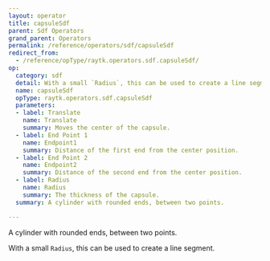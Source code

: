 ```yaml
---
layout: operator
title: capsuleSdf
parent: Sdf Operators
grand_parent: Operators
permalink: /reference/operators/sdf/capsuleSdf
redirect_from:
  - /reference/opType/raytk.operators.sdf.capsuleSdf/
op:
  category: sdf
  detail: With a small `Radius`, this can be used to create a line segment.
  name: capsuleSdf
  opType: raytk.operators.sdf.capsuleSdf
  parameters:
  - label: Translate
    name: Translate
    summary: Moves the center of the capsule.
  - label: End Point 1
    name: Endpoint1
    summary: Distance of the first end from the center position.
  - label: End Point 2
    name: Endpoint2
    summary: Distance of the second end from the center position.
  - label: Radius
    name: Radius
    summary: The thickness of the capsule.
  summary: A cylinder with rounded ends, between two points.

---
```



A cylinder with rounded ends, between two points.

With a small `Radius`, this can be used to create a line segment.